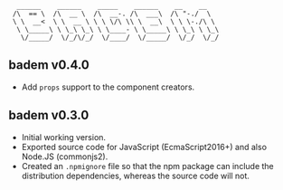 ```
  ______    ______    _____    ______    __    __
 /\  == \  /\  __ \  /\  __-. /\  ___\  /\ "-./  \
 \ \  __<  \ \  __ \ \ \ \/\ \\ \  __\  \ \ \-./\ \
  \ \_____\ \ \_\ \_\ \ \____- \ \_____\ \ \_\ \ \_\
   \/_____/  \/_/\/_/  \/____/  \/_____/  \/_/  \/_/
```

## badem v0.4.0

* Add `props` support to the component creators.

## badem v0.3.0

* Initial working version.
* Exported source code for JavaScript (EcmaScript2016+) and also Node.JS (commonjs2).
* Created an `.npmignore` file so that the npm package can include the distribution dependencies, whereas the source code will not.